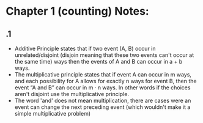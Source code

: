 # Chapter 1 (counting) Notes:

## .1

- Additive Principle states that if two event (A, B) occur in unrelated/disjoint (disjoin meaning that these two events can't occur at the same time) ways then the events of A and B can occur in a + b ways.
- The multiplicative principle states that if event A can occur in m
ways, and each possibility for A allows for exactly n ways for event
B, then the event “A and B” can occur in m · n ways. In other words if the choices aren't disjoint use the multiplicative principle.
- The word 'and' does not mean multiplication, there are cases were an event can change the next preceding event (which wouldn't make it a simple multiplicative problem)